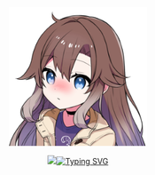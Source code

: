 <p align="center"> <img width="250px" src="https://github.com/EmyllyBot/Emylly/blob/main/emylly-resources/emylly-nobg.png"> </p>
<p align="center"> <a href="https://git.io/typing-svg"><img src="[https://readme-typing-svg.herokuapp.com?font=Fira+Code&pause=1000&color=F7F7F7&width=435&lines=Making+Discord+a+Better+Place+%E2%9C%A8](https://git.io/typing-svg"><img src="https://readme-typing-svg.herokuapp.com?font=Fira+Code&pause=1000&color=F7F7F7&width=435&lines=Helping+everyone+%E2%9D%A4%EF%B8%8F;Making+Discord+a+Better+Place+%E2%9C%A8)" alt="Typing SVG" /></a> </p>
